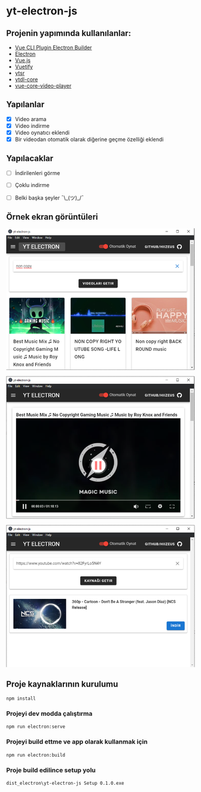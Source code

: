 # yt-electron-js

## Projenin yapımında kullanılanlar:
- [Vue CLI Plugin Electron Builder](https://github.com/nklayman/vue-cli-plugin-electron-builder)
- [Electron](https://github.com/electron/electron)
- [Vue.js](https://vuejs.org/)
- [Vuetify](https://vuetifyjs.com/)
- [ytsr](https://github.com/TimeForANinja/node-ytsr)
- [ytdl-core](https://github.com/fent/node-ytdl-core)
- [vue-core-video-player](https://github.com/core-player/vue-core-video-player)

## Yapılanlar
- [x] Video arama
- [x] Video indirme
- [x] Video oynatıcı eklendi
- [x] Bir videodan otomatik olarak diğerine geçme özelliği eklendi

## Yapılacaklar
- [ ] İndirilenleri görme
- [ ] Çoklu indirme
- [ ] Belki başka şeyler ¯\\\_(ツ)_/¯


## Örnek ekran görüntüleri
![Ana Sayfa](screenshots/s1.png)

![Ana Sayfa](screenshots/s2.png)

![Ana Sayfa](screenshots/s3.png)


## Proje kaynaklarının kurulumu

```
npm install
```

### Projeyi dev modda çalıştırma

```
npm run electron:serve
```

### Projeyi build ettme ve app olarak kullanmak için

```
npm run electron:build
```

### Proje build edilince setup yolu
```
dist_electron\yt-electron-js Setup 0.1.0.exe
```

